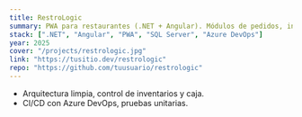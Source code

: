 ```yaml
---
title: RestroLogic
summary: PWA para restaurantes (.NET + Angular). Módulos de pedidos, inventario y caja.
stack: [".NET", "Angular", "PWA", "SQL Server", "Azure DevOps"]
year: 2025
cover: "/projects/restrologic.jpg"
link: "https://tusitio.dev/restrologic"
repo: "https://github.com/tuusuario/restrologic"
---
```


<ul>
    <li>Arquitectura limpia, control de inventarios y caja.</li>
    <li>CI/CD con Azure DevOps, pruebas unitarias.</li>
</ul>